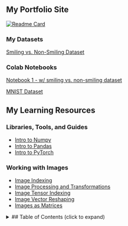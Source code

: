 ## My Portfolio Site
[![Readme Card](https://github-readme-stats.vercel.app/api/pin/?username=cam-alvarez&repo=Personal-Portfolio-and-Blog\&title_color=fff\&icon_color=f9f9f9\&text_color=9f9f9f\&bg_color=151515)](https://github.com/cam-alvarez/Personal-Portfolio-and-Blog)

### My Datasets
[Smiling vs. Non-Smiling Dataset](https://docs.google.com/presentation/d/1LDDAGeMAI8bAQunT5-fR2RQIVdAEHhksmrewBhtb1_g/edit?usp=sharing)


### Colab Notebooks
[Notebook 1 - w/ smiling vs. non-smiling dataset](https://colab.research.google.com/drive/1HwCk8UUpXwHaHHSMWQeFdXN0OJLCV-Tx)

[MNIST Dataset](https://colab.research.google.com/drive/1KVU1jrINEB7e-bj1xAQEurT2ljYWYZRg)

## My Learning Resources

### Libraries, Tools, and Guides
- [Intro to Numpy](./learning-resources/libraries-tools-guides/intro-to-numpy.md)
- [Intro to Pandas](./learning-resources/libraries-tools-guides/intro-to-pandas.md)
- [Intro to PyTorch](./learning-resources/libraries-tools-guides/intro-to-pytorch.md)

### Working with Images
- [Image Indexing](./learning-resources/working-with-images/image-indexing.md)
- [Image Processing and Transformations](./learning-resources/working-with-images/image-processing-and-transformations.md)
- [Image Tensor Indexing](./learning-resources/working-with-images/image-tensor-indexing.md)
- [Image Vector Reshaping](./learning-resources/working-with-images/image-vector-reshaping.md)
- [Images as Matrices](./learning-resources/working-with-images/images-as-matrices.md)

<details>
  <summary>## Table of Contents (click to expand)</summary>

  ### Libraries, Tools, and Guides
  - [Intro to Numpy](./learning-resources/libraries-tools-guides/intro-to-numpy.md)
  - [Intro to Pandas](./learning-resources/libraries-tools-guides/intro-to-pandas.md)
  - [Intro to PyTorch](./learning-resources/libraries-tools-guides/intro-to-pytorch.md)

  ### Working with Images
  - [Image Indexing](./learning-resources/working-with-images/image-indexing.md)
  - [Image Processing and Transformations](./learning-resources/working-with-images/image-processing-and-transformations.md)
  - [Image Tensor Indexing](./learning-resources/working-with-images/image-tensor-indexing.md)
  - [Image Vector Reshaping](./learning-resources/working-with-images/image-vector-reshaping.md)
  - [Images as Matrices](./learning-resources/working-with-images/images-as-matrices.md)
</details>

